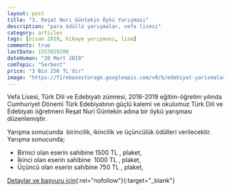 ```yaml
---
layout: post
title: "3. Reşat Nuri Güntekin Öykü Yarışması"
description: "para ödüllü yarışmalar, vefa lisesi"
category: articles
tags: [nisan 2019, hikaye yarışması, lise]
comments: true
lastDate: 1553029200
dateHuman: "20 Mart 2019"
comTopic: "Serbest"
price: "3 Bin 250 TL'dir"
image: "https://firebasestorage.googleapis.com/v0/b/edebiyat-yarismalari.appspot.com/o/resat-nuri.jpg?alt=media&token=ee95e63b-1ad8-4202-a997-c2c1ee7910c1"
---
```


Vefa Lisesi, Türk Dili ve Edebiyatı zümresi, 2018-2019 eğitim-öğretim yılında Cumhuriyet Dönemi Türk Edebiyatının güçlü kalemi ve okulumuz Türk Dili ve Edebiyatı öğretmeni Reşat Nuri Güntekin adına bir öykü yarışması düzenlemiştir.

Yarışma sonucunda  birincilik, ikincilik ve üçüncülük ödülleri verilecektir. Yarışma sonucunda;
- Birinci olan eserin sahibine 1500 TL , plaket, 
- İkinci olan eserin sahibine  1000 TL , plaket, 
- Üçüncü olan eserin sahibine 750 TL , plaket, 

[Detaylar ve başvuru için](http://vefalisesi.meb.k12.tr/icerikler/vefada-bir-edebiyat-ogretmeni-3-resat-nuri-guntekin-oyku-yarismasi_6656103.html?utm_source=edebiyatyarismalari.com&utm_medium=affiliate){:rel="nofollow"}{:target="_blank"}
